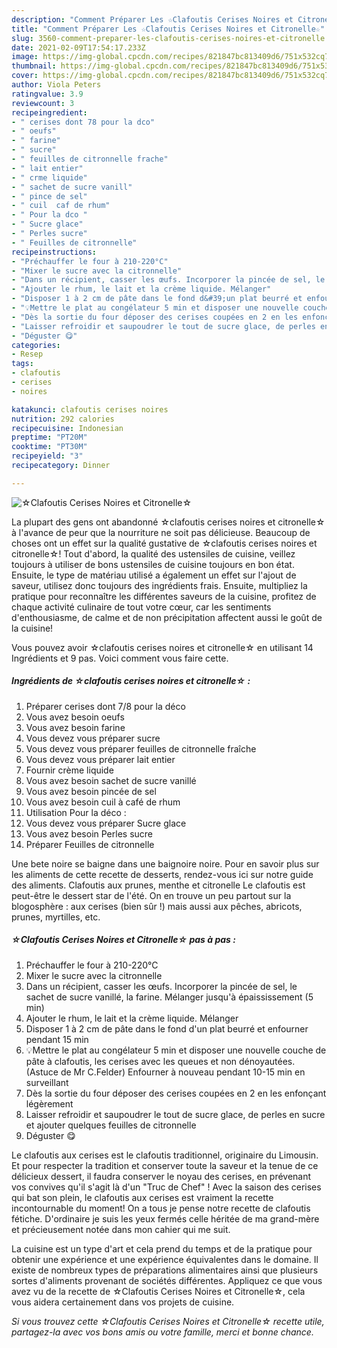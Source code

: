 ```yaml
---
description: "Comment Préparer Les ☆Clafoutis Cerises Noires et Citronelle☆"
title: "Comment Préparer Les ☆Clafoutis Cerises Noires et Citronelle☆"
slug: 3560-comment-preparer-les-clafoutis-cerises-noires-et-citronelle
date: 2021-02-09T17:54:17.233Z
image: https://img-global.cpcdn.com/recipes/821847bc813409d6/751x532cq70/☆clafoutis-cerises-noires-et-citronelle☆-photo-principale-de-la-recette.jpg
thumbnail: https://img-global.cpcdn.com/recipes/821847bc813409d6/751x532cq70/☆clafoutis-cerises-noires-et-citronelle☆-photo-principale-de-la-recette.jpg
cover: https://img-global.cpcdn.com/recipes/821847bc813409d6/751x532cq70/☆clafoutis-cerises-noires-et-citronelle☆-photo-principale-de-la-recette.jpg
author: Viola Peters
ratingvalue: 3.9
reviewcount: 3
recipeingredient:
- " cerises dont 78 pour la dco"
- " oeufs"
- " farine"
- " sucre"
- " feuilles de citronnelle frache"
- " lait entier"
- " crme liquide"
- " sachet de sucre vanill"
- " pince de sel"
- " cuil  caf de rhum"
- " Pour la dco "
- " Sucre glace"
- " Perles sucre"
- " Feuilles de citronnelle"
recipeinstructions:
- "Préchauffer le four à 210-220°C"
- "Mixer le sucre avec la citronnelle"
- "Dans un récipient, casser les œufs. Incorporer la pincée de sel, le sachet de sucre vanillé, la farine. Mélanger jusqu&#39;à épaississement (5 min)"
- "Ajouter le rhum, le lait et la crème liquide. Mélanger"
- "Disposer 1 à 2 cm de pâte dans le fond d&#39;un plat beurré et enfourner pendant 15 min"
- "💡Mettre le plat au congélateur 5 min et disposer une nouvelle couche de pâte à clafoutis, les cerises avec les queues et non dénoyautées. (Astuce de Mr C.Felder) Enfourner à nouveau pendant 10-15 min en surveillant"
- "Dès la sortie du four déposer des cerises coupées en 2 en les enfonçant légèrement"
- "Laisser refroidir et saupoudrer le tout de sucre glace, de perles en sucre et ajouter quelques feuilles de citronnelle"
- "Déguster 😋"
categories:
- Resep
tags:
- clafoutis
- cerises
- noires

katakunci: clafoutis cerises noires 
nutrition: 292 calories
recipecuisine: Indonesian
preptime: "PT20M"
cooktime: "PT30M"
recipeyield: "3"
recipecategory: Dinner

---
```



![☆Clafoutis Cerises Noires et Citronelle☆](https://img-global.cpcdn.com/recipes/821847bc813409d6/751x532cq70/☆clafoutis-cerises-noires-et-citronelle☆-photo-principale-de-la-recette.jpg)

La plupart des gens ont abandonné ☆clafoutis cerises noires et citronelle☆ à l'avance de peur que la nourriture ne soit pas délicieuse. Beaucoup de choses ont un effet sur la qualité gustative de ☆clafoutis cerises noires et citronelle☆! Tout d'abord, la qualité des ustensiles de cuisine, veillez toujours à utiliser de bons ustensiles de cuisine toujours en bon état. Ensuite, le type de matériau utilisé a également un effet sur l'ajout de saveur, utilisez donc toujours des ingrédients frais. Ensuite, multipliez la pratique pour reconnaître les différentes saveurs de la cuisine, profitez de chaque activité culinaire de tout votre cœur, car les sentiments d'enthousiasme, de calme et de non précipitation affectent aussi le goût de la cuisine!

<!--inarticleads1-->

Vous pouvez avoir ☆clafoutis cerises noires et citronelle☆ en utilisant 14 Ingrédients et 9 pas. Voici comment vous faire cette.

##### Ingrédients de ☆clafoutis cerises noires et citronelle☆ :

1. Préparer  cerises dont 7/8 pour la déco
1. Vous avez besoin  oeufs
1. Vous avez besoin  farine
1. Vous devez vous préparer  sucre
1. Vous devez vous préparer  feuilles de citronnelle fraîche
1. Vous devez vous préparer  lait entier
1. Fournir  crème liquide
1. Vous avez besoin  sachet de sucre vanillé
1. Vous avez besoin  pincée de sel
1. Vous avez besoin  cuil à café de rhum
1. Utilisation  Pour la déco :
1. Vous devez vous préparer  Sucre glace
1. Vous avez besoin  Perles sucre
1. Préparer  Feuilles de citronnelle


Une bete noire se baigne dans une baignoire noire. Pour en savoir plus sur les aliments de cette recette de desserts, rendez-vous ici sur notre guide des aliments. Clafoutis aux prunes, menthe et citronelle Le clafoutis est peut-être le dessert star de l&#39;été. On en trouve un peu partout sur la blogosphère : aux cerises (bien sûr !) mais aussi aux pêches, abricots, prunes, myrtilles, etc. 

<!--inarticleads2-->

##### ☆Clafoutis Cerises Noires et Citronelle☆ pas à pas :

1. Préchauffer le four à 210-220°C
1. Mixer le sucre avec la citronnelle
1. Dans un récipient, casser les œufs. Incorporer la pincée de sel, le sachet de sucre vanillé, la farine. Mélanger jusqu&#39;à épaississement (5 min)
1. Ajouter le rhum, le lait et la crème liquide. Mélanger
1. Disposer 1 à 2 cm de pâte dans le fond d&#39;un plat beurré et enfourner pendant 15 min
1. 💡Mettre le plat au congélateur 5 min et disposer une nouvelle couche de pâte à clafoutis, les cerises avec les queues et non dénoyautées. (Astuce de Mr C.Felder) Enfourner à nouveau pendant 10-15 min en surveillant
1. Dès la sortie du four déposer des cerises coupées en 2 en les enfonçant légèrement
1. Laisser refroidir et saupoudrer le tout de sucre glace, de perles en sucre et ajouter quelques feuilles de citronnelle
1. Déguster 😋


Le clafoutis aux cerises est le clafoutis traditionnel, originaire du Limousin. Et pour respecter la tradition et conserver toute la saveur et la tenue de ce délicieux dessert, il faudra conserver le noyau des cerises, en prévenant vos convives qu&#39;il s&#39;agit là d&#39;un &#34;Truc de Chef&#34; ! Avec la saison des cerises qui bat son plein, le clafoutis aux cerises est vraiment la recette incontournable du moment! On a tous je pense notre recette de clafoutis fétiche. D&#39;ordinaire je suis les yeux fermés celle héritée de ma grand-mère et précieusement notée dans mon cahier qui me suit. 

<!--inarticleads1-->

<p>
La cuisine est un type d'art et cela prend du temps et de la pratique pour obtenir une expérience et une expérience équivalentes dans le domaine. Il existe de nombreux types de préparations alimentaires ainsi que plusieurs sortes d'aliments provenant de sociétés différentes. Appliquez ce que vous avez vu de la recette de ☆Clafoutis Cerises Noires et Citronelle☆, cela vous aidera certainement dans vos projets de cuisine.
</p>

<p>
<i>Si vous trouvez cette ☆Clafoutis Cerises Noires et Citronelle☆ recette utile, partagez-la avec vos bons amis ou votre famille, merci et bonne chance.</i>
</p>
